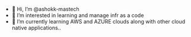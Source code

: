 - 👋 Hi, I’m @ashokk-mastech
- 👀 I’m interested in learning and manage infr as a code
- 🌱 I’m currently learning AWS and AZURE clouds along with other cloud native applications..


<!---
ashokk-mastech/ashokk-mastech is a ✨ special ✨ repository because its `README.md` (this file) appears on your GitHub profile.
You can click the Preview link to take a look at your changes.
--->
